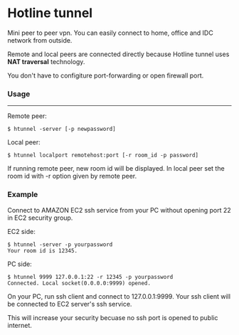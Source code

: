 Hotline tunnel
==============

Mini peer to peer vpn. You can easily connect to home, office and IDC network
from outside.

Remote and local peers are connected directly because Hotline tunnel uses
**NAT traversal** technology.

You don't have to configiture port-forwarding or open firewall port.


### Usage ###
-------

Remote peer:
```
$ htunnel -server [-p newpassword]
```

Local peer:
```
$ htunnel localport remotehost:port [-r room_id -p password]
```

If running remote peer, new room id will be displayed. In local peer set
the room id with -r option given by remote peer.


### Example ###

Connect to AMAZON EC2 ssh service from your PC without opening port 22 in
EC2 security group.

EC2 side:
```
$ htunnel -server -p yourpassword
Your room id is 12345.
```

PC side:
```
$ htunnel 9999 127.0.0.1:22 -r 12345 -p yourpassword
Connected. Local socket(0.0.0.0:9999) opened.
```

On your PC, run ssh client and connect to 127.0.0.1:9999.
Your ssh client will be connected to EC2 server's ssh service.

This will increase your security becuase no ssh port is opened to
public internet.
